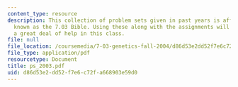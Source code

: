 ```yaml
---
content_type: resource
description: This collection of problem sets given in past years is affectionately
  known as the 7.03 Bible. Using these along with the assignments will give the student
  a great deal of help in this class.
file: null
file_location: /coursemedia/7-03-genetics-fall-2004/d86d53e2dd52f7e6c72fa668903e59d0_ps_2003.pdf
file_type: application/pdf
resourcetype: Document
title: ps_2003.pdf
uid: d86d53e2-dd52-f7e6-c72f-a668903e59d0
---
```

